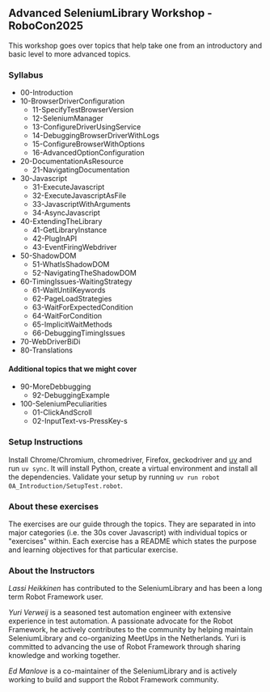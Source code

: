 ## Advanced SeleniumLibrary Workshop - RoboCon2025

This workshop goes over topics that help take one from an introductory and basic level
to more advanced topics.

### Syllabus

- 00-Introduction
- 10-BrowserDriverConfiguration
  * 11-SpecifyTestBrowserVersion
  * 12-SeleniumManager
  * 13-ConfigureDriverUsingService
  * 14-DebuggingBrowserDriverWithLogs
  * 15-ConfigureBrowserWithOptions
  * 16-AdvancedOptionConfiguration
- 20-DocumentationAsResource
  * 21-NavigatingDocumentation
- 30-Javascript
  * 31-ExecuteJavascript
  * 32-ExecuteJavascriptAsFile
  * 33-JavascriptWithArguments
  * 34-AsyncJavascript
- 40-ExtendingTheLibrary
  * 41-GetLibraryInstance
  * 42-PlugInAPI
  * 43-EventFiringWebdriver
- 50-ShadowDOM
  * 51-WhatIsShadowDOM
  * 52-NavigatingTheShadowDOM
- 60-TimingIssues-WaitingStrategy
  * 61-WaitUntilKeywords
  * 62-PageLoadStrategies
  * 63-WaitForExpectedCondition
  * 64-WaitForCondition
  * 65-ImplicitWaitMethods
  * 66-DebuggingTimingIssues
- 70-WebDriverBiDi
- 80-Translations

#### Additional topics that we might cover

- 90-MoreDebbugging
  * 92-DebuggingExample
- 100-SeleniumPeculiarities
  * 01-ClickAndScroll
  * 02-InputText-vs-PressKey-s

### Setup Instructions
Install Chrome/Chromium, chromedriver, Firefox, geckodriver and
[uv](https://docs.astral.sh/uv/getting-started/installation/) and run `uv sync`.
It will install Python, create a virtual environment and install all the dependencies.
Validate your setup by running `uv run robot 0A_Introduction/SetupTest.robot`.

### About these exercises

The exercises are our guide through the topics. They are separated in into major categories (i.e. the 30s cover Javascript)
with individual topics or "exercises" within. Each exercise has a README which states the purpose and learning objectives
for that particular exercise. 

### About the Instructors

_Lassi Heikkinen_ has contributed to the SeleniumLibrary and has been a long term Robot Framework user.

_Yuri Verweij_ is a seasoned test automation engineer with extensive experience in test automation.
A passionate advocate for the Robot Framework, he actively contributes to the community by helping
maintain SeleniumLibrary and co-organizing MeetUps in the Netherlands. Yuri is committed to advancing
the use of Robot Framework through sharing knowledge and working together.

_Ed Manlove_ is a co-maintainer of the SeleniumLibrary and is actively working to build and support
the Robot Framework community.